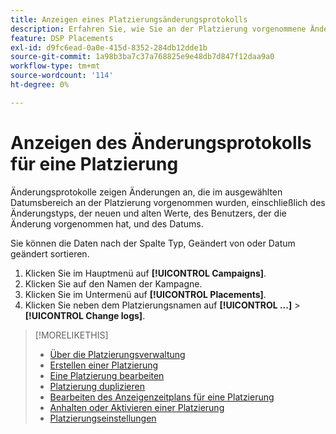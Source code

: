 ```yaml
---
title: Anzeigen eines Platzierungsänderungsprotokolls
description: Erfahren Sie, wie Sie an der Platzierung vorgenommene Änderungen anzeigen können.
feature: DSP Placements
exl-id: d9fc6ead-0a0e-415d-8352-284db12dde1b
source-git-commit: 1a98b3ba7c37a768825e9e48db7d847f12daa9a0
workflow-type: tm+mt
source-wordcount: '114'
ht-degree: 0%

---
```


# Anzeigen des Änderungsprotokolls für eine Platzierung

Änderungsprotokolle zeigen Änderungen an, die im ausgewählten Datumsbereich an der Platzierung vorgenommen wurden, einschließlich des Änderungstyps, der neuen und alten Werte, des Benutzers, der die Änderung vorgenommen hat, und des Datums.

Sie können die Daten nach der Spalte Typ, Geändert von oder Datum geändert sortieren.

1. Klicken Sie im Hauptmenü auf **[!UICONTROL Campaigns]**.
1. Klicken Sie auf den Namen der Kampagne.
1. Klicken Sie im Untermenü auf **[!UICONTROL Placements]**.
1. Klicken Sie neben dem Platzierungsnamen auf  **[!UICONTROL ...]** > **[!UICONTROL Change logs]**.

>[!MORELIKETHIS]
>
>* [Über die Platzierungsverwaltung](placement-about.md)
>* [Erstellen einer Platzierung](placement-create.md)
>* [Eine Platzierung bearbeiten](placement-edit.md)
>* [Platzierung duplizieren](placement-duplicate.md)
>* [Bearbeiten des Anzeigenzeitplans für eine Platzierung](placement-edit-ad-schedule.md)
>* [Anhalten oder Aktivieren einer Platzierung](placement-pause-activate.md)
>* [Platzierungseinstellungen](placement-settings.md)


